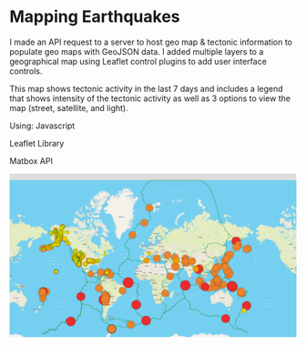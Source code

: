 # Mapping Earthquakes

I made an API request to a server to host geo map & tectonic information to populate geo maps with GeoJSON data.
I added multiple layers to a geographical map using Leaflet control plugins to add user interface controls.

This map shows tectonic activity in the last 7 days and includes a legend that shows intensity of the tectonic activity as well as 3 options to view the map (street, satellite, and light). 


Using: 
Javascript

Leaflet Library

Matbox API

![](https://github.com/msindrasena/Mapping_Earthquakes/blob/master/Tectonic%20Map%20Image.PNG)
